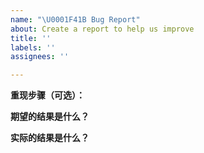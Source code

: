 ```yaml
---
name: "\U0001F41B Bug Report"
about: Create a report to help us improve
title: ''
labels: ''
assignees: ''

---
```


**重现步骤（可选）：**

**期望的结果是什么？**

**实际的结果是什么？**
